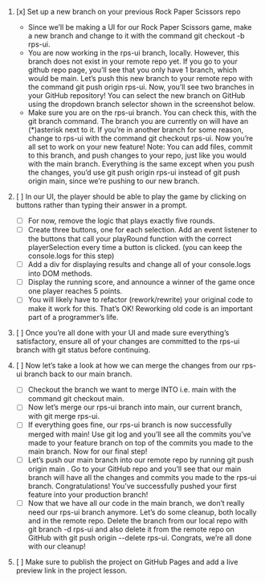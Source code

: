 <!-- Assignment: https://www.theodinproject.com/lessons/foundations-revisiting-rock-paper-scissors#assignment:~:text=making%20new%20branches.-,Assignment,-Set%20up%20a -->

1. [x] Set up a new branch on your previous Rock Paper Scissors repo
    - Since we’ll be making a UI for our Rock Paper Scissors game, make a new branch and change to it with the command git checkout -b rps-ui.
    - You are now working in the rps-ui branch, locally. However, this branch does not exist in your remote repo yet. If you go to your github repo page, you’ll see that you only have 1 branch, which would be main. Let’s push this new branch to your remote repo with the command git push origin rps-ui. Now, you’ll see two branches in your GitHub repository! You can select the new branch on GitHub using the dropdown branch selector shown in the screenshot below.
    - Make sure you are on the rps-ui branch. You can check this, with the git branch command. The branch you are currently on will have an (*)asterisk next to it. If you’re in another branch for some reason, change to rps-ui with the command git checkout rps-ui. Now you’re all set to work on your new feature! Note: You can add files, commit to this branch, and push changes to your repo, just like you would with the main branch. Everything is the same except when you push the changes, you’d use git push origin rps-ui instead of git push origin main, since we’re pushing to our new branch.

2. [ ] In our UI, the player should be able to play the game by clicking on buttons rather than typing their answer in a prompt.
    - [ ] For now, remove the logic that plays exactly five rounds.
    - [ ] Create three buttons, one for each selection. Add an event listener to the buttons that call your playRound function with the correct playerSelection every time a button is clicked. (you can keep the console.logs for this step)
    - [ ] Add a div for displaying results and change all of your console.logs into DOM methods.
    - [ ] Display the running score, and announce a winner of the game once one player reaches 5 points.
    - [ ] You will likely have to refactor (rework/rewrite) your original code to make it work for this. That’s OK! Reworking old code is an important part of a programmer’s life.

3. [ ] Once you’re all done with your UI and made sure everything’s satisfactory, ensure all of your changes are committed to the rps-ui branch with git status before continuing.
4. [ ] Now let’s take a look at how we can merge the changes from our rps-ui branch back to our main branch.
    - [ ] Checkout the branch we want to merge INTO i.e. main with the command git checkout main.
    - [ ] Now let’s merge our rps-ui branch into main, our current branch, with git merge rps-ui.
    - [ ] If everything goes fine, our rps-ui branch is now successfully merged with main! Use git log and you’ll see all the commits you’ve made to your feature branch on top of the commits you made to the main branch. Now for our final step!
    - [ ] Let’s push our main branch into our remote repo by running git push origin main . Go to your GitHub repo and you’ll see that our main branch will have all the changes and commits you made to the rps-ui branch. Congratulations! You’ve successfully pushed your first feature into your production branch!
    - [ ] Now that we have all our code in the main branch, we don’t really need our rps-ui branch anymore. Let’s do some cleanup, both locally and in the remote repo. Delete the branch from our local repo with git branch -d rps-ui and also delete it from the remote repo on GitHub with git push origin --delete rps-ui. Congrats, we’re all done with our cleanup!
5. [ ] Make sure to publish the project on GitHub Pages and add a live preview link in the project lesson.
